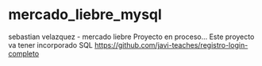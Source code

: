 # mercado_liebre_mysql
sebastian velazquez -  mercado liebre
Proyecto en proceso... Este proyecto va tener incorporado SQL
https://github.com/javi-teaches/registro-login-completo
